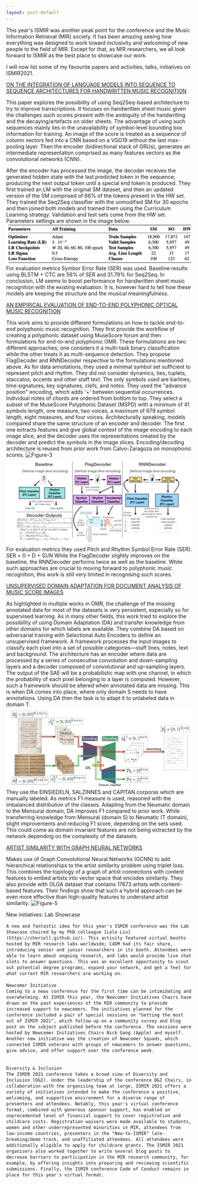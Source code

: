 ```yaml
---
layout: post-default
---
```



<!-- ---
layout: post-default
title: Favourites at ISMIR2021 
date: 2021-11-16 10:03
category: conference
author: Elona Shatri
tags: [ismir2021, papers, workshops]
summary: This blogpost will be on my favourite papers, workshops, tutorials, talks on ISMIR2021. 
--- -->

This year's ISMIR was another peak point for the conference and the Music Information Retrieval (MIR) society. It has been amazing seeing how everything was designed to work toward inclusivity and welcoming of new people to the field of MIR. Except for that, as MIR researchers, we all look forward to ISMIR as the best place to showcase our work. 

I will now list some of my favourite papers and activities, talks, initiatives on ISMIR2021. 


[ON THE INTEGRATION OF LANGUAGE MODELS INTO SEQUENCE TO SEQUENCE ARCHITECTURES FOR HANDWRITTEN MUSIC RECOGNITION](https://archives.ismir.net/ismir2021/paper/000086.pdf)


This paper explores the possibility of using Seq2Seq-based architecture to try to improve transcriptions. It focuses on handwritten sheet music given the challenges such scores present with the ambiguity of the handwriting and the decaying/artefacts on older sheets. The advantage of using such sequences mainly lies in the unavailability of symbol-level bounding box information for training. 
An image of the score is treated as a sequence of column vectors fed into a CNN based on a VGG19 without the last max-pooling layer. Then the encoder (bidirectional stack of GRUs), generates an intermediate representation comprised as many features vectors as the convolutional networks (CNN). 

After the encoder has processed the image, the decoder receives the generated hidden state with the last predicted token in the sequence, producing the next output token until a special end token is produced.
They first trained an LM with the original SM dataset, and then an updated version of the SM comprised of 66% of the tokens present in the HW set. They trained the Seq2Seq classifier with the unmodified SM for 30 epochs and then joined both models and trained them using the Curriculum Learning strategy. Validation and test sets come from the HW set.  Parameters settings are shown in the image below.
![Figure-2](/assets/img/parameters.png)
For evaluation metrics Symbor Error Rate (SER) was used. Baseline results using BLSTM + CTC are 56% of SER and 31.79% for Seq2Seq. 
In conclusion, LM seems to boost performance for handwritten sheet music recognition with the existing evaluation. It is, however hard to tell how these models are keeping the structure and the musical meaningfulness. 


[AN EMPIRICAL EVALUATION OF END-TO-END POLYPHONIC OPTICAL MUSIC RECOGNITION](https://archives.ismir.net/ismir2021/paper/000020.pdf)

This work aims to provide different formulations on how to tackle end-to-end polyphonic music recognition. They first provide the workflow of creating a polyphonic dataset using MuseScore forum and then formulations for end-to-end polyphonic OMR. These formulations are two different approaches; one considers it a multi-task binary classification while the other treats it as multi-sequence detection. They propose FlagDecoder and RNNDecoder respective to the formulations mentioned above. As for data annotations, they used a minimal symbol set sufficient to represent pitch and rhythm. They did not consider dynamics, ties, tuplets, staccatos, accents and other staff text. The only symbols used are barlines, time signatures, key signatures, clefs, and notes. They used the "advance position" encoding, which adds '+' between sequential occurrences. Individual notes of chords are ordered from bottom to top. They select a subset of the MuseScore Polyphonic Dataset (MSPD) with a minimum of 41 symbols length, one measure, two voices, a maximum of 679 symbol length, eight measures, and four voices. 
Architecturally speaking, models compared share the same structure of an encoder and decoder. The first one extracts features and give global context of the image encoding to each image slice, and the decoder uses the representations created by the decoder and predict the symbols in the image slices. Encoding/decoding architecture is reused from prior work from Calvo-Zaragoza on monophonic scores. 
![Figure-3](/assets/img/encoder.png)
![Figure-4](/assets/img/decoders.png)
For evaluation metrics they used Pitch and Rhythm Symbol Error Rate (SER). 
SER = (I + D + S)/N
While the FlagDecoder slightly improves on the baseline, the RNNDecoder performs twice as well as the baseline. While such approaches are crucial to moving forward to polyphonic music recognition, this work is still very limited in recognising such scores. 


[UNSUPERVISED DOMAIN ADAPTATION FOR DOCUMENT ANALYSIS OF MUSIC SCORE IMAGES](https://archives.ismir.net/ismir2021/paper/000009.pdf)

As highlighted in multiple works in OMR, the challenge of the missing annotated data for most of the datasets is very persistent, especially so for supervised learning. As in many other fields, this work tried to explore the possibility of using Domain Adaptation (DA) and transfer knowledge from other domains for which labels are available. They combine DA based on adversarial training with Selectional Auto Encoders to define an unsupervised framework.  A framework processes the input images to classify each pixel into a set of possible categories—staff lines, notes, text and background. The architecture has an encoder where data are processed by a series of consecutive convolution and down-sampling layers and a decoder composed of convolutional and up-sampling layers. The output of the SAE will be a probabilistic map with one channel, in which the probability of each pixel belonging to a layer is computed. However, such a framework should be altered when annotated data are missing. This is when DA comes into place, where only domain S needs to have annotations. Using DA then the task is to adapt it to unlabeled data in domain T. 
![Figure-5](/assets/img/DA-SAE.png)
They use the EINSIEDELN, SALZINNES and CAPITAN corporas which are manually labeled. As metrics F1 measure is used, reasoned with the imbalanced distribution of the classes. Adapting from the Neumatic domain to the Mensural domain, DA improves F1 compared to prior work. While transferring knowledge from Mensural (domain S) to Neumatic (T domain), slight improvements and reducing F1 score, depending on the sets used. This could come as domain invariant features are not being extracted by the network depending on the complexity of the datasets. 


[ARTIST SIMILARITY WITH GRAPH NEURAL NETWORKS](https://archives.ismir.net/ismir2021/paper/000043.pdf)

Makes use of Graph Convolutional Neural Networks (GCNN) to add hierarchical relationships to the artist similarity problem using triplet loss. This combines the topology of a graph of artist connections with content features to embed artists into vector space that encodes similarity. They also provide with OLGA dataset that contains 17673 artists with content-based features. Their findings show that such a hybrid approach can be even more effective than high-quality features to understand artist similarity. 
![Figure-5](/assets/img/graph-network.png})


New initiatives:
    Lab Showcase

    A new and fantastic idea for this year's ISMIR conference was the Lab Showcase chaired by my PhD colleague [Lele Liu](https://cheriell.github.io/). This activity featured virtual booths hosted by MIR research labs worldwide; C4DM had its fair share, introducing senior and junior researchers in its booth. Attendees were able to learn about ongoing research, and labs would provide live chat slots to answer questions. This was an excellent opportunity to scout out potential degree programs, expand your network, and get a feel for what current MIR researchers are working on.

    Newcomer Initiative
    Coming to a news conference for the first time can be intimidating and overwhelming. At ISMIR this year, the Newcomer Initiatives Chairs have drawn on the past experiences of the MIR community to provide increased support to newcomers. The initiatives planned for the conference included a pair of special sessions on "Getting the most out of ISMIR 2021", which follow up on a community survey and blog post on the subject published before the conference. The sessions were hosted by Newcomer Initiatives Chairs Nick Gang (Apple) and myself. Another new initiative was the creation of Newcomer Squads, which connected ISMIR veterans with groups of newcomers to answer questions, give advice, and offer support over the conference week.


    Diversity & Inclusion
    The ISMIR 2021 conference takes a broad view of Diversity and Inclusion (D&I). Under the leadership of the conference D&I Chairs, in collaboration with the organising team at large, ISMIR 2021 offers a variety of initiatives intended to make the conference a positive, welcoming, and supportive environment for a diverse range of presenters and attendees. Notably, this year's virtual conference format, combined with generous sponsor support, has enabled an unprecedented level of financial support to cover registration and childcare costs. Registration waivers were made available to students, women and other underrepresented minorities in MIR, attendees from low-income countries, presenters in the "New-to-ISMIR" late-breaking/demo track, and unaffiliated attendees. All attendees were additionally eligible to apply for childcare grants. The ISMIR 2021 organisers also worked together to write several blog posts to decrease barriers to participation in the MIR research community, for example, by offering insights into preparing and reviewing scientific submissions. Finally, the ISMIR conference Code of Conduct remains in place for this year's virtual format. 
